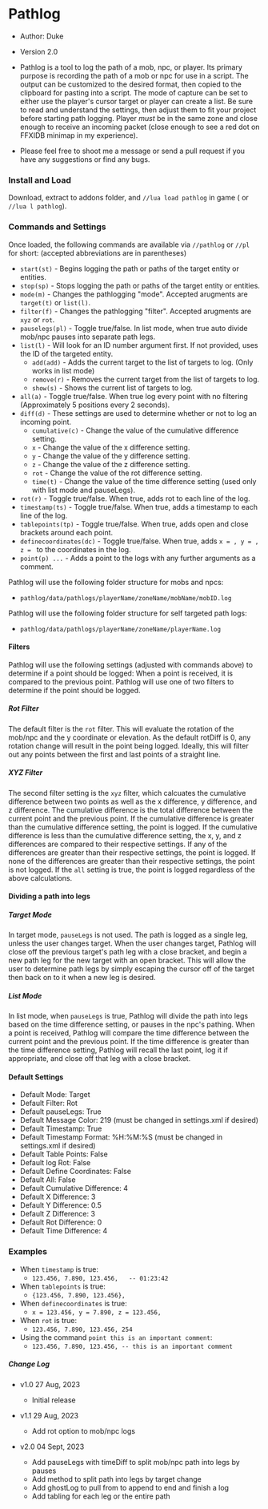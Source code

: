 # Pathlog

- Author: Duke
- Version 2.0
- Pathlog is a tool to log the path of a mob, npc, or player. Its primary purpose is recording the path of a mob or npc for use in a script. The output
can be customized to the desired format, then copied to the clipboard for pasting into a script. The mode of capture can be set to either use
the player's cursor target or player can create a list. Be sure to read and understand the settings, then adjust them to fit your project before starting
path logging. Player *must* be in the same zone and close enough to receive an incoming packet (close enough
to see a red dot on FFXIDB minimap in my experience).

- Please feel free to shoot me a message or send a pull request if you have any suggestions or find any bugs.

### Install and Load

Download, extract to addons folder, and `//lua load pathlog` in game ( or `//lua l pathlog`).

### Commands and Settings

Once loaded, the following commands are available via `//pathlog` or `//pl` for short:
(accepted abbreviations are in parentheses)

- `start(st)`             - Begins logging the path or paths of the target entity or entities.
- `stop(sp)`              - Stops logging the path or paths of the target entity or entities.
- `mode(m)`               - Changes the pathlogging "mode". Accepted arugments are `target(t)` or `list(l)`.
- `filter(f)`             - Changes the pathlogging "filter". Accepted arugments are `xyz` or `rot`.
- `pauselegs(pl)`         - Toggle true/false. In list mode, when true auto divide mob/npc pauses into separate path legs.
- `list(l)`               - Will look for an ID number argument first. If not provided, uses the ID of the targeted entity.
  - `add(add)`            - Adds the current target to the list of targets to log. (Only works in list mode)
  - `remove(r)`           - Removes the current target from the list of targets to log.
  - `show(s)`             - Shows the current list of targets to log.
- `all(a)`                - Toggle true/false. When true log every point with no filtering (Approximately 5 positions every 2 seconds).
- `diff(d)`               - These settings are used to determine whether or not to log an incoming point.
  - `cumulative(c)`       - Change the value of the cumulative difference setting.
  - `x`                   - Change the value of the x difference setting.
  - `y`                   - Change the value of the y difference setting.
  - `z`                   - Change the value of the z difference setting.
  - `rot`                 - Change the value of the rot difference setting.
  - `time(t)`             - Change the value of the time difference setting (used only with list mode and pauseLegs).
- `rot(r)`                - Toggle true/false. When true, adds rot to each line of the log.
- `timestamp(ts)`         - Toggle true/false. When true, adds a timestamp to each line of the log.
- `tablepoints(tp)`       - Toggle true/false. When true, adds open and close brackets around each point.
- `definecoordinates(dc)` - Toggle true/false. When true, adds `x = , y = , z = ` to the coordinates in the log.
- `point(p) ...`          - Adds a point to the logs with any further arguments as a comment.

Pathlog will use the following folder structure for mobs and npcs:
- `pathlog/data/pathlogs/playerName/zoneName/mobName/mobID.log`

Pathlog will use the following folder structure for self targeted path logs:
- `pathlog/data/pathlogs/playerName/zoneName/playerName.log`

#### Filters
Pathlog will use the following settings (adjusted with commands above) to determine if a point should be logged:
When a point is received, it is compared to the previous point. Pathlog will use one of two filters to determine if the point should be logged.
##### Rot Filter
The default filter is the `rot` filter. This will evaluate the rotation of the mob/npc and the y coordinate or elevation. As the default rotDiff is 0, any rotation change will result in the point being logged. Ideally, this will filter out any points between the first and last points of a straight line.
##### XYZ Filter
The second filter setting is the `xyz` filter, which calcuates the cumulative difference between two points as well as the x difference, y difference, and z difference. The cumulative difference is the total difference between the current point and the previous point. If the cumulative difference is greater than the cumulative difference setting, the point is logged. If the cumulative difference is less than the cumulative difference setting, the x, y, and z differences are compared to their respective settings. If any of the differences are greater than their respective settings, the point is logged. If none of the differences are greater than their respective settings, the point is not logged. If the `all` setting is true, the point is logged regardless of the above calculations.

#### Dividing a path into legs
##### Target Mode
In target mode, `pauseLegs` is not used. The path is logged as a single leg, unless the user changes target. When the user changes target, Pathlog will close off the previous target's path leg with a close bracket, and begin a new path leg for the new target with an open bracket. This will allow the user to determine path legs by simply escaping the cursor off of the target then back on to it when a new leg is desired.
##### List Mode
In list mode, when `pauseLegs` is true, Pathlog will divide the path into legs based on the time difference setting, or pauses in the npc's pathing. When a point is received, Pathlog will compare the time difference between the current point and the previous point. If the time difference is greater than the time difference setting, Pathlog will recall the last point, log it if appropriate, and close off that leg with a close bracket.

#### Default Settings
- Default Mode: Target
- Default Filter: Rot
- Default pauseLegs: True
- Default Message Color: 219 (must be changed in settings.xml if desired)
- Default Timestamp: True
- Default Timestamp Format: %H:%M:%S (must be changed in settings.xml if desired)
- Default Table Points: False
- Default log Rot: False
- Default Define Coordinates: False
- Default All: False
- Default Cumulative Difference: 4
- Default X Difference: 3
- Default Y Difference: 0.5
- Default Z Difference: 3
- Default Rot Difference: 0
- Default Time Difference: 4

### Examples
- When `timestamp` is true:
  - `123.456, 7.890, 123.456,   -- 01:23:42`
- When `tablepoints` is true:
  - `{123.456, 7.890, 123.456},`
- When `definecoordinates` is true:
  - `x = 123.456, y = 7.890, z = 123.456,`
- When `rot` is true:
  - `123.456, 7.890, 123.456, 254`
- Using the command `point this is an important comment`:
  - `123.456, 7.890, 123.456, -- this is an important comment`

##### Change Log

- v1.0 27 Aug, 2023
  - Initial release

- v1.1 29 Aug, 2023
  - Add rot option to mob/npc logs

- v2.0 04 Sept, 2023
  - Add pauseLegs with timeDiff to split mob/npc path into legs by pauses
  - Add method to split path into legs by target change
  - Add ghostLog to pull from to append to end and finish a log
  - Add tabling for each leg or the entire path
